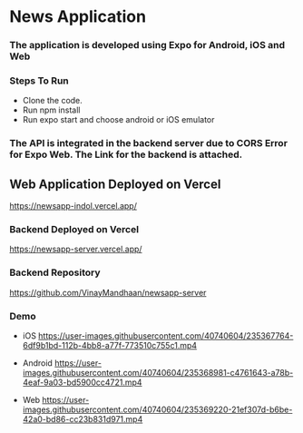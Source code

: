 # News Application

### The application is developed using Expo for Android, iOS and Web

### Steps To Run

* Clone the code.
* Run npm install
* Run expo start and choose android or iOS emulator

### The API is integrated in the backend server due to CORS Error for Expo Web. The Link for the backend is attached.

## Web Application Deployed on Vercel
https://newsapp-indol.vercel.app/

### Backend Deployed on Vercel
https://newsapp-server.vercel.app/

### Backend Repository
https://github.com/VinayMandhaan/newsapp-server


### Demo

* iOS
https://user-images.githubusercontent.com/40740604/235367764-6df9b1bd-112b-4bb8-a77f-773510c755c1.mp4

* Android
https://user-images.githubusercontent.com/40740604/235368981-c4761643-a78b-4eaf-9a03-bd5900cc4721.mp4

* Web
https://user-images.githubusercontent.com/40740604/235369220-21ef307d-b6be-42a0-bd86-cc23b831d971.mp4

